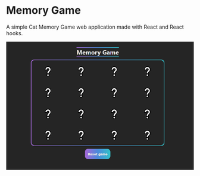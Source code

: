 # Memory Game

A simple Cat Memory Game web application made with React and React hooks.

![](../images/Memory.png)
